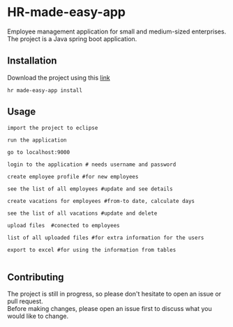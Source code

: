 # HR-made-easy-app

Employee management application for small and medium-sized enterprises.
The project is a Java spring boot application.

## Installation

Download the project using this [link]( https://github.com/Nikolovska-A/HR-made-easy-app)

```hr made-easy-app install```

## Usage
```
import the project to eclipse 

run the application

go to localhost:9000

login to the application # needs username and password

create employee profile #for new employees

see the list of all employees #update and see details

create vacations for employees #from-to date, calculate days

see the list of all vacations #update and delete

upload files  #conected to employees

list of all uploaded files #for extra information for the users

export to excel #for using the information from tables


```

## Contributing

The project is still in progress, so please don't hesitate to open an issue or pull request.  
Before making changes, please open an issue first to discuss what you would like to change.
